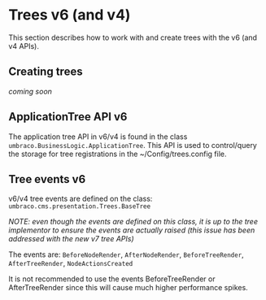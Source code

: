 # Trees v6 (and v4)

This section describes how to work with and create trees with the v6 (and v4 APIs).

## Creating trees

*coming soon*

## ApplicationTree API v6

The application tree API in v6/v4 is found in the class `umbraco.BusinessLogic.ApplicationTree`. This API is used to control/query the storage for tree registrations in the ~/Config/trees.config file.

## Tree events v6

v6/v4 tree events are defined on the class: `umbraco.cms.presentation.Trees.BaseTree`

*NOTE: even though the events are defined on this class, it is up to the tree implementor to ensure the events are actually raised (this issue has been addressed with the new v7 tree APIs)*

The events are: `BeforeNodeRender`, `AfterNodeRender`, `BeforeTreeRender`, `AfterTreeRender`, `NodeActionsCreated`

It is not recommended to use the events BeforeTreeRender or AfterTreeRender since this will cause much higher performance spikes.





 